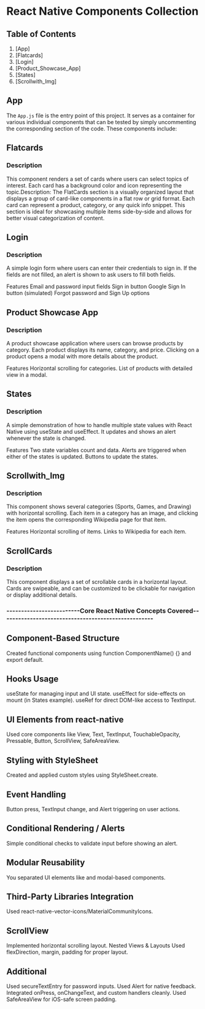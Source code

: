
# React Native Components Collection
## Table of Contents
1. [App]
2. [Flatcards]
3. [Login]
4. [Product_Showcase_App]
5. [States]
6. [Scrollwith_Img]

## App

The `App.js` file is the entry point of this project. It serves as a container for various individual components that can be tested by simply uncommenting the corresponding section of the code. These components include:

## Flatcards
### Description
This component renders a set of cards where users can select topics of interest. Each card has a background color and icon representing the topic.Description:
The FlatCards section is a visually organized layout that displays a group of card-like components in a flat row or grid format. Each card can represent a product, category, or any quick info snippet. This section is ideal for showcasing multiple items side-by-side and allows for better visual categorization of content.

## Login
### Description
A simple login form where users can enter their credentials to sign in. If the fields are not filled, an alert is shown to ask users to fill both fields.

Features
Email and password input fields
Sign in button
Google Sign In button (simulated)
Forgot password and Sign Up options

## Product Showcase App
### Description
A product showcase application where users can browse products by category. Each product displays its name, category, and price. Clicking on a product opens a modal with more details about the product.

Features
Horizontal scrolling for categories.
List of products with detailed view in a modal.

## States
### Description
A simple demonstration of how to handle multiple state values with React Native using useState and useEffect. It updates and shows an alert whenever the state is changed.

Features
Two state variables count and data.
Alerts are triggered when either of the states is updated.
Buttons to update the states.

## Scrollwith_Img
### Description
This component shows several categories (Sports, Games, and Drawing) with horizontal scrolling. Each item in a category has an image, and clicking the item opens the corresponding Wikipedia page for that item.

Features
Horizontal scrolling of items.
Links to Wikipedia for each item.


## ScrollCards
### Description
This component displays a set of scrollable cards in a horizontal layout.
 Cards are swipeable, and can be customized to be clickable for navigation or display additional details.

### -------------------------Core React Native Concepts Covered----------------------------------------------------
## Component-Based Structure

Created functional components using function ComponentName() {} and export default.
## Hooks Usage
useState for managing input and UI state.
useEffect for side-effects on mount (in States example).
useRef for direct DOM-like access to TextInput.

## UI Elements from react-native
Used core components like View, Text, TextInput, TouchableOpacity, Pressable, Button, ScrollView, SafeAreaView.

## Styling with StyleSheet
Created and applied custom styles using StyleSheet.create.

## Event Handling
Button press, TextInput change, and Alert triggering on user actions.

## Conditional Rendering / Alerts
Simple conditional checks to validate input before showing an alert.

## Modular Reusability
You separated UI elements like <Userdata /> and modal-based components.

## Third-Party Libraries Integration
Used react-native-vector-icons/MaterialCommunityIcons.

## ScrollView
Implemented horizontal scrolling layout.
Nested Views & Layouts
Used flexDirection, margin, padding for proper layout.

## Additional 
Used secureTextEntry for password inputs.
Used Alert for native feedback.
Integrated onPress, onChangeText, and custom handlers cleanly.
Used SafeAreaView for iOS-safe screen padding.